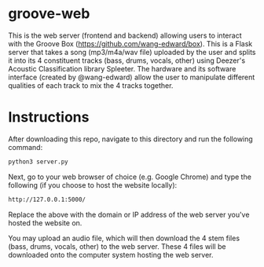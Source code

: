 # groove-web
This is the web server (frontend and backend) allowing users to interact with the Groove Box (https://github.com/wang-edward/box).
This is a Flask server that takes a song (mp3/m4a/wav file) uploaded by the user and splits it into its 4 constituent tracks (bass, drums, vocals, other) using Deezer's Acoustic Classification library Spleeter.
The hardware and its software interface (created by @wang-edward) allow the user to manipulate different qualities of each track to mix the 4 tracks together.

# Instructions
After downloading this repo, navigate to this directory and run the following command:
```sh
python3 server.py
```

Next, go to your web browser of choice (e.g. Google Chrome) and type the following (if you choose to host the website locally):
```sh
http://127.0.0.1:5000/
```

Replace the above with the domain or IP address of the web server you've hosted the website on.

You may upload an audio file, which will then download the 4 stem files (bass, drums, vocals, other) to the web server.
These 4 files will be downloaded onto the computer system hosting the web server.